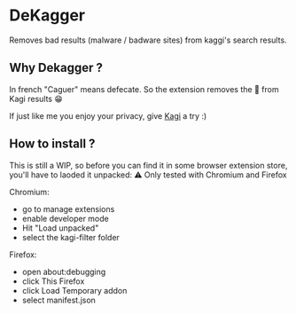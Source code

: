 # DeKagger

Removes bad results (malware / badware sites) from kaggi's search results.


## Why Dekagger ? 
In french "Caguer" means defecate. So the extension removes the 💩 from Kagi results 😁

If just like me you enjoy your privacy, give [Kagi](https://kagi.com) a try :)


## How to install ?
This is still a WIP, so before you can find it in some browser extension store, you'll have to laoded it unpacked:
⚠️  Only tested with Chromium and Firefox

Chromium:
 - go to manage extensions
 - enable developer mode
 - Hit "Load unpacked"
 - select the kagi-filter folder

Firefox:
 - open about:debugging
 - click This Firefox
 - click Load Temporary addon
 - select manifest.json





